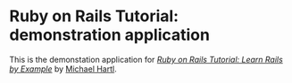 # Ruby on Rails Tutorial: demonstration application

This is the demonstation application for [*Ruby on Rails Tutorial: Learn Rails by Example*](http://railstutorial.org) by [Michael Hartl](http://michaelhartl.com).